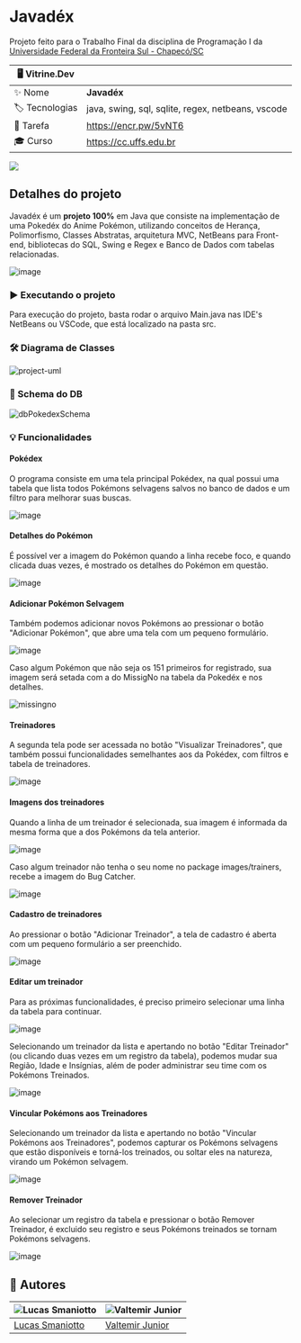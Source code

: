 # Javadéx

Projeto feito para o Trabalho Final da disciplina de Programação I da [Universidade Federal da Fronteira Sul - Chapecó/SC](https://cc.uffs.edu.br)

| 🖥️ Vitrine.Dev |     |
| -------------  | --- |
| :sparkles: Nome        | **Javadéx**
| :label: Tecnologias | java, swing, sql, sqlite, regex, netbeans, vscode
| 📄 Tarefa     | https://encr.pw/5vNT6
| 🎓 Curso | https://cc.uffs.edu.br

![](https://i.pinimg.com/originals/74/c2/f0/74c2f0be552806e0b686e1396751f4a9.gif#vitrinedev)

## Detalhes do projeto

Javadéx é um <strong>projeto 100%</strong> em Java que consiste na implementação de uma Pokedéx do Anime Pokémon, utilizando conceitos de Herança, Polimorfismo, Classes Abstratas, arquitetura MVC, NetBeans para Front-end, bibliotecas do SQL, Swing e Regex e Banco de Dados com tabelas relacionadas.

![image](https://user-images.githubusercontent.com/101435037/219979526-e7ab90d8-5da4-49c8-b85c-9a977826af60.png#vitrinedev)

### ▶️ Executando o projeto
Para execução do projeto, basta rodar o arquivo Main.java nas IDE's NetBeans ou VSCode, que está localizado na pasta src.

### 🛠️ Diagrama de Classes

![project-uml](https://user-images.githubusercontent.com/101435037/220891568-0aec3022-6cd4-4d01-8e75-f69994cb5edb.jpeg)

### 💾 Schema do DB

![dbPokedexSchema](https://user-images.githubusercontent.com/101435037/220702828-7acd4503-e3b7-4ae4-8da0-e3cbebf22c51.png)

### 💡 Funcionalidades

#### Pokédex
O programa consiste em uma tela principal Pokédex, na qual possui uma tabela que lista todos Pokémons selvagens salvos no banco de dados e um filtro para melhorar suas buscas.

![image](https://user-images.githubusercontent.com/101435037/219979827-d4a233d5-a526-4cc4-9bd2-e3920ebd927d.png)

#### Detalhes do Pokémon
É possível ver a imagem do Pokémon quando a linha recebe foco, e quando clicada duas vezes, é mostrado os detalhes do Pokémon em questão.

![image](https://user-images.githubusercontent.com/101435037/219979976-b1774116-502f-4c43-8840-55e5a0d48721.png)

#### Adicionar Pokémon Selvagem
Também podemos adicionar novos Pokémons ao pressionar o botão "Adicionar Pokémon", que abre uma tela com um pequeno formulário.

![image](https://user-images.githubusercontent.com/101435037/219980121-5c48b8c0-3f02-4b44-9442-c6367abfa3b0.png)

Caso algum Pokémon que não seja os 151 primeiros for registrado, sua imagem será setada com a do MissigNo na tabela da Pokedéx e nos detalhes.

![missingno](https://user-images.githubusercontent.com/101435037/220159675-8fe55a6c-7d1d-4c3b-b3c5-0c509a62b958.png)

#### Treinadores
A segunda tela pode ser acessada no botão "Visualizar Treinadores", que também possui funcionalidades semelhantes aos da Pokédex, com filtros e tabela de treinadores.

![image](https://user-images.githubusercontent.com/101435037/219980630-4814c035-23c3-404b-aa4a-d63ddc8da923.png)

#### Imagens dos treinadores
Quando a linha de um treinador é selecionada, sua imagem é informada da mesma forma que a dos Pokémons da tela anterior.

![image](https://user-images.githubusercontent.com/101435037/219980696-985b3fd5-f63f-4ea5-a8a0-141db3eb86cd.png)

Caso algum treinador não tenha o seu nome no package images/trainers, recebe a imagem do Bug Catcher.

![image](https://user-images.githubusercontent.com/101435037/219980735-88649c32-18f7-4295-bf9c-c0d7c063c0d8.png)

#### Cadastro de treinadores
Ao pressionar o botão "Adicionar Treinador", a tela de cadastro é aberta com um pequeno formulário a ser preenchido.

![image](https://user-images.githubusercontent.com/101435037/219980913-e92d6e53-7c60-4df3-a6f3-674ce063b88b.png)

#### Editar um treinador
Para as próximas funcionalidades, é preciso primeiro selecionar uma linha da tabela para continuar.

![image](https://user-images.githubusercontent.com/101435037/219980990-42acfde0-c131-4511-a9ac-bf0c52ae9734.png)

Selecionando um treinador da lista e apertando no botão "Editar Treinador" (ou clicando duas vezes em um registro da tabela), podemos mudar sua Região, Idade e Insígnias, além de poder administrar seu time com os Pokémons Treinados.

![image](https://user-images.githubusercontent.com/101435037/220160470-11cb9858-f574-4c79-b4e5-5d1493c9753e.png)

#### Vincular Pokémons aos Treinadores
Selecionando um treinador da lista e apertando no botão "Vincular Pokémons aos Treinadores", podemos capturar os Pokémons selvagens que estão disponíveis e torná-los treinados, ou soltar eles na natureza, virando um Pokémon selvagem.

![image](https://user-images.githubusercontent.com/101435037/220160510-48de3e5a-2aa2-438a-be6b-4f3b452ecf4e.png)

#### Remover Treinador
Ao selecionar um registro da tabela e pressionar o botão Remover Treinador, é excluido seu registro e seus Pokémons treinados se tornam Pokémons selvagens.

![image](https://user-images.githubusercontent.com/101435037/220163133-84dac79d-740c-4908-96bd-08c0c373daf9.png)

## 🤝 Autores

| ![Lucas Smaniotto](https://github.com/lucassmaniotto.png) | ![Valtemir Junior](https://github.com/ValtemirJr.png)    |
| -------------  | --- |
| [Lucas Smaniotto](https://hello-world-lucassmaniotto.vercel.app)     | [Valtemir Junior](https://github.com/ValtemirJr)    |

